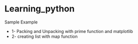 # Learning_python
Sample Example

* 1- Packing and Unpacking with prime function and matplotlib
* 2- creating list with map function
